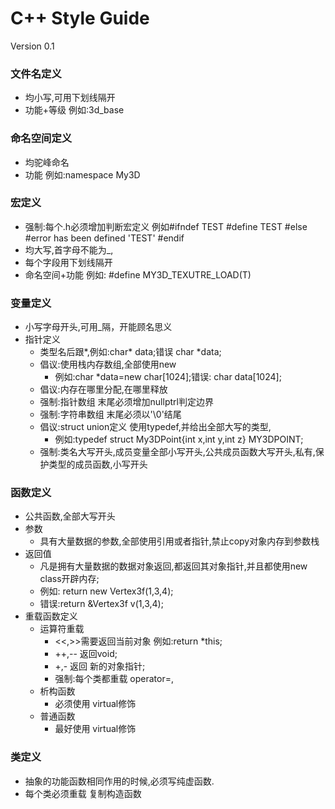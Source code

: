 # C++ Style Guide

Version 0.1

### 文件名定义

- 均小写,可用下划线隔开
- 功能+等级 例如:3d_base

### 命名空间定义

- 均驼峰命名
- 功能 例如:namespace My3D

### 宏定义

- 强制:每个.h必须增加判断宏定义 例如#ifndef TEST #define TEST #else #error has been defined 'TEST' #endif
- 均大写,首字母不能为_,
- 每个字段用下划线隔开
- 命名空间+功能 例如: #define MY3D_TEXUTRE_LOAD(T)

### 变量定义

- 小写字母开头,可用_隔，开能顾名思义
- 指针定义
  - 类型名后跟*,例如:char* data;错误 char *data;
  - 倡议:使用栈内存数组,全部使用new
    - 例如:char *data=new char[1024];错误: char data[1024];
  - 倡议:内存在哪里分配,在哪里释放
  - 强制:指针数组 末尾必须增加nullptrl判定边界
  - 强制:字符串数组 末尾必须以'\0'结尾
  - 倡议:struct union定义 使用typedef,并给出全部大写的类型,
    - 例如:typedef struct My3DPoint{int x,int y,int z} MY3DPOINT;
  - 强制:类名大写开头,成员变量全部小写开头,公共成员函数大写开头,私有,保护类型的成员函数,小写开头

### 函数定义

- 公共函数,全部大写开头
- 参数
  - 具有大量数据的参数,全部使用引用或者指针,禁止copy对象内存到参数栈
- 返回值
  - 凡是拥有大量数据的数据对象返回,都返回其对象指针,并且都使用new class开辟内存;
  - 例如: return new Vertex3f(1,3,4);
  - 错误:return &Vertex3f v(1,3,4);
- 重载函数定义
  - 运算符重载
    - <<,>>需要返回当前对象 例如:return *this;
    - ++,-- 返回void;
    - +,- 返回 新的对象指针;
    - 强制:每个类都重载 operator=,
  - 析构函数
    - 必须使用 virtual修饰
  - 普通函数
    - 最好使用 virtual修饰

### 类定义

- 抽象的功能函数相同作用的时候,必须写纯虚函数.
- 每个类必须重载 复制构造函数